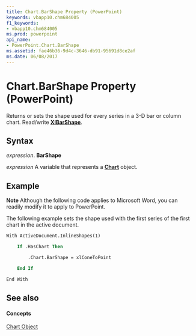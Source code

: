 ```yaml
---
title: Chart.BarShape Property (PowerPoint)
keywords: vbapp10.chm684005
f1_keywords:
- vbapp10.chm684005
ms.prod: powerpoint
api_name:
- PowerPoint.Chart.BarShape
ms.assetid: fae46b36-9d4c-3646-db91-95691d8ce2af
ms.date: 06/08/2017
---
```



# Chart.BarShape Property (PowerPoint)

Returns or sets the shape used for every series in a 3-D bar or column chart. Read/write  **[XlBarShape](xlbarshape-enumeration-powerpoint.md)**.


## Syntax

 _expression_. **BarShape**

 _expression_ A variable that represents a **[Chart](chart-object-powerpoint.md)** object.


## Example




 **Note**  Although the following code applies to Microsoft Word, you can readily modify it to apply to PowerPoint.

The following example sets the shape used with the first series of the first chart in the active document.




```vb
With ActiveDocument.InlineShapes(1)

    If .HasChart Then

        .Chart.BarShape = xlConeToPoint

    End If

End With
```


## See also


#### Concepts


[Chart Object](chart-object-powerpoint.md)

